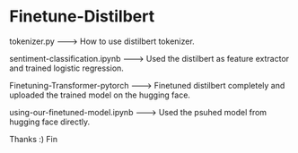 # Finetune-Distilbert
tokenizer.py ---> How to use distilbert tokenizer.

sentiment-classification.ipynb ---> Used the distilbert as feature extractor and trained logistic regression.

Finetuning-Transformer-pytorch ---> Finetuned distilbert completely and uploaded the trained model on the hugging face.

using-our-finetuned-model.ipynb ---> Used the psuhed model from hugging face directly.

Thanks :) Fin
